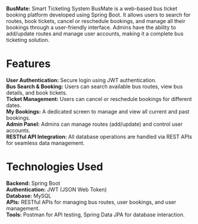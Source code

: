 <b>BusMate:</b> Smart Ticketing System
BusMate is a web-based bus ticket booking platform developed using Spring Boot. It allows users to search for routes, book tickets, cancel or reschedule bookings, and manage all their bookings through a user-friendly interface. Admins have the ability to add/update routes and manage user accounts, making it a complete bus ticketing solution.

<h1>Features</h1>
<b>User Authentication:</b> Secure login using JWT authentication.<br>
<b>Bus Search & Booking:</b> Users can search available bus routes, view bus details, and book tickets.<br>
<b>Ticket Management:</b> Users can cancel or reschedule bookings for different dates.<br>
<b>My Bookings:</b> A dedicated screen to manage and view all current and past bookings.<br>
<b>Admin Panel:</b> Admins can manage routes (add/update) and control user accounts.<br>
<b>RESTful API Integration:</b> All database operations are handled via REST APIs for seamless data management.<br>
<h1>Technologies Used</h1>
<b>Backend:</b> Spring Boot<br>
<b>Authentication:</b> JWT (JSON Web Token)<br>
<b>Database:</b> MySQL<br>
<b>APIs:</b> RESTful APIs for managing bus routes, user bookings, and user management.<br>
<b>Tools:</b> Postman for API testing, Spring Data JPA for database interaction.<br>
